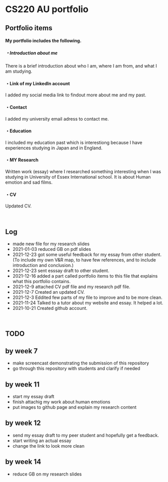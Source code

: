 # CS220 AU portfolio

## Portfolio items
#### My portfolio includes the following.

##### ・Introduction about me 
There is a brief introduction about who I am, where I am from, and what I am studying.
#### ・Link of my LinkedIn account
I added my social media link to findout more about me and my past.
#### ・Contact
I added my university email adress to contact me.
#### ・Education
I included my education past which is interestiong because I have experiences studying in Japan and in England.
#### ・MY Research
Written work (essay) where I researched something interesting when I was studying in University of Essex International school. It is about Human emotion and sad films.
#### ・CV
Updated CV.


<br>

## Log
- made new file for my research slides
- 2021-01-03 reduced GB on pdf slides
- 2021-12-23 got some useful feedback for my essay from other student. (To include my own V&R map, to have few references, and to include introduction and conclusion.)
- 2021-12-23 sent esssay draft to other student.
- 2021-12-16 added a part called portfolio items to this file that explains what this portfolio contains.
- 2021-12-9 attached CV pdf file and my research pdf file.
- 2021-12-7 Created an updated CV.
- 2021-12-3 Eddited few parts of my file to improve and to be more clean.
- 2021-11-24 Talked to a tutor about my website and essay. It helped a lot.
- 2021-10-21 Created github account. 


<br>

## TODO

## by week 7
- make screencast demonstrating the submission of this repository
- go through this repository with students and clarify if needed
## by week 11
- start my essay draft
- finish attachig my work about human emotions
- put images to github page and explain my research content
## by week 12
- send my essay draft to my peer student and hopefully get a feedback.
- start writing an actual essay
- change the link to look more clean 
## by week 14
- reduce GB on my research slides

<br>


